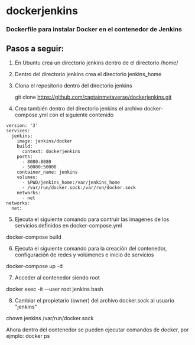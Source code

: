 # dockerjenkins

### Dockerfile para instalar Docker en el contenedor de Jenkins

## Pasos a seguir:

1. En Ubuntu crea un directorio jenkins dentro de el directorio /home/<usuario>
2. Dentro del directorio jenkins crea el directorio jenkins_home
3. Clona el repositorio dentro del directorio jenkins 

   git clone https://github.com/captainmetaverse/dockerjenkins.git

5. Crea también dentro del directorio jenkins el archivo docker-compose.yml con el siguiente contenido
```
version: '3'
services:
  jenkins:
    image: jenkins/docker
    build:
      context: dockerjenkins
    ports:
      - 8080:8080
      - 50000:50000
    container_name: jenkins
    volumes:
      - $PWD/jenkins_home:/var/jenkins_home
      - /var/run/docker.sock:/var/run/docker.sock
    networks:
      - net
networks:
  net:
```

5. Ejecuta el siguiente comando para contruir las imagenes de los servicios definidos en docker-compose.yml

docker-compose build

6. Ejecuta el siguiente comando para la creación del contenedor, configuración de redes y volúmenes e inicio de servicios

docker-compose up -d

7. Acceder al contenedor siendo root

docker exec -it --user root jenkins bash

8. Cambiar el propietario (owner) del archivo docker.sock al usuario "jenkins"

chown jenkins /var/run/docker.sock

Ahora dentro del contenedor se pueden ejecutar comandos de docker, por ejmplo:  docker ps


